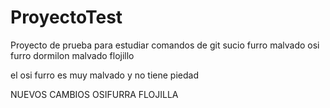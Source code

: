 # ProyectoTest
Proyecto de prueba para estudiar comandos de git
sucio furro
malvado 
osi furro
dormilon 
malvado
flojillo

el osi furro es muy malvado y no tiene piedad 

NUEVOS CAMBIOS OSIFURRA FLOJILLA 
